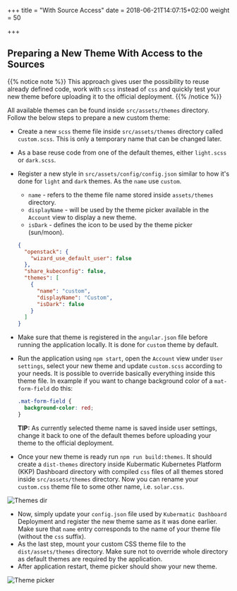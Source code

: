 +++
title = "With Source Access"
date = 2018-06-21T14:07:15+02:00
weight = 50

+++

## Preparing a New Theme With Access to the Sources

{{% notice note %}}
This approach gives user the possibility to reuse already defined code, work with `scss` instead of `css` and quickly
test your new theme before uploading it to the official deployment.
{{% /notice %}}

All available themes can be found inside `src/assets/themes` directory. Follow the below steps to prepare a new custom theme:

- Create a new `scss` theme file inside `src/assets/themes` directory called `custom.scss`. This is only a temporary name that can be changed later.
- As a base reuse code from one of the default themes, either `light.scss` or `dark.scss`.
- Register a new style in `src/assets/config/config.json` similar to how it's done for `light` and `dark` themes. As the `name` use `custom`.
    - `name` - refers to the theme file name stored inside `assets/themes` directory.
    - `displayName` - will be used by the theme picker available in the `Account` view to display a new theme.
    - `isDark` - defines the icon to be used by the theme picker (sun/moon).
    ```json
    {
      "openstack": {
        "wizard_use_default_user": false
      },
      "share_kubeconfig": false,
      "themes": [
        {
          "name": "custom",
          "displayName": "Custom",
          "isDark": false
        }
      ]
    }
    ```

- Make sure that theme is registered in the `angular.json` file before running the application locally. It is done for `custom` theme by default.
- Run the application using `npm start`, open the `Account` view under `User settings`, select your new theme and update `custom.scss` according to your needs.
  It is possible to override basically everything inside this theme file. In example if you want to change background color of a `mat-form-field` do this:
  ```scss
  .mat-form-field {
    background-color: red;
  }
  ```
  **TIP:** As currently selected theme name is saved inside user settings, change it back to one of the default themes before uploading your theme to the official deployment.
- Once your new theme is ready run `npm run build:themes`. It should create a `dist-themes` directory inside Kubermatic Kubernetes Platform (KKP) Dashboard directory with compiled `css` files of all themes
  stored inside `src/assets/themes` directory. Now you can rename your `custom.css` theme file to some other name, i.e. `solar.css`.

![Themes dir](/img/kubermatic/v2.20/ui/themes_dir.png?classes=shadow,border "Themes dir")

- Now, simply update your `config.json` file used by `Kubermatic Dashboard` Deployment and register the new theme same as it was done earlier.
  Make sure that `name` entry corresponds to the name of your theme file (without the `css` suffix).
- As the last step, mount your custom CSS theme file to the `dist/assets/themes` directory. Make sure not to override whole directory as default themes are required by the application.
- After application restart, theme picker should show your new theme.

![Theme picker](/img/kubermatic/v2.20/ui/custom_theme.png?classes=shadow,border "Theme picker")
